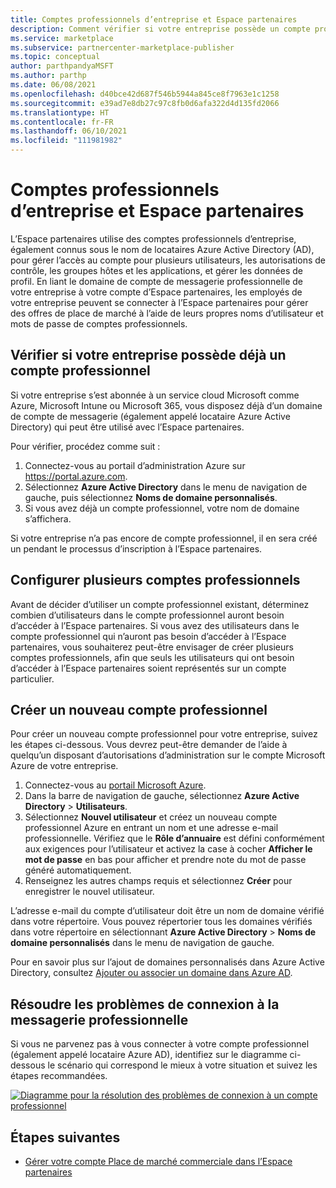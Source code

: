 ```yaml
---
title: Comptes professionnels d’entreprise et Espace partenaires
description: Comment vérifier si votre entreprise possède un compte professionnel configuré avec Microsoft, créer un nouveau compte professionnel ou configurer plusieurs comptes professionnels à utiliser avec l’Espace partenaires (Place de marché Azure).
ms.service: marketplace
ms.subservice: partnercenter-marketplace-publisher
ms.topic: conceptual
author: parthpandyaMSFT
ms.author: parthp
ms.date: 06/08/2021
ms.openlocfilehash: d40bce42d687f546b5944a845ce8f7963e1c1258
ms.sourcegitcommit: e39ad7e8db27c97c8fb0d6afa322d4d135fd2066
ms.translationtype: HT
ms.contentlocale: fr-FR
ms.lasthandoff: 06/10/2021
ms.locfileid: "111981982"
---
```

# <a name="company-work-accounts-and-partner-center"></a>Comptes professionnels d’entreprise et Espace partenaires

L’Espace partenaires utilise des comptes professionnels d’entreprise, également connus sous le nom de locataires Azure Active Directory (AD), pour gérer l’accès au compte pour plusieurs utilisateurs, les autorisations de contrôle, les groupes hôtes et les applications, et gérer les données de profil. En liant le domaine de compte de messagerie professionnelle de votre entreprise à votre compte d’Espace partenaires, les employés de votre entreprise peuvent se connecter à l’Espace partenaires pour gérer des offres de place de marché à l’aide de leurs propres noms d’utilisateur et mots de passe de comptes professionnels.

## <a name="check-whether-your-company-already-has-a-work-account"></a>Vérifier si votre entreprise possède déjà un compte professionnel

Si votre entreprise s’est abonnée à un service cloud Microsoft comme Azure, Microsoft Intune ou Microsoft 365, vous disposez déjà d’un domaine de compte de messagerie (également appelé locataire Azure Active Directory) qui peut être utilisé avec l’Espace partenaires.

Pour vérifier, procédez comme suit :

1. Connectez-vous au portail d’administration Azure sur https://portal.azure.com.
2. Sélectionnez **Azure Active Directory** dans le menu de navigation de gauche, puis sélectionnez **Noms de domaine personnalisés**.
3. Si vous avez déjà un compte professionnel, votre nom de domaine s’affichera.

Si votre entreprise n’a pas encore de compte professionnel, il en sera créé un pendant le processus d’inscription à l’Espace partenaires.

## <a name="set-up-multiple-work-accounts"></a>Configurer plusieurs comptes professionnels

Avant de décider d’utiliser un compte professionnel existant, déterminez combien d’utilisateurs dans le compte professionnel auront besoin d’accéder à l’Espace partenaires. Si vous avez des utilisateurs dans le compte professionnel qui n’auront pas besoin d’accéder à l’Espace partenaires, vous souhaiterez peut-être envisager de créer plusieurs comptes professionnels, afin que seuls les utilisateurs qui ont besoin d’accéder à l’Espace partenaires soient représentés sur un compte particulier.

## <a name="create-a-new-work-account"></a>Créer un nouveau compte professionnel

Pour créer un nouveau compte professionnel pour votre entreprise, suivez les étapes ci-dessous. Vous devrez peut-être demander de l’aide à quelqu’un disposant d’autorisations d’administration sur le compte Microsoft Azure de votre entreprise.

1. Connectez-vous au [portail Microsoft Azure](https://portal.azure.com).
2. Dans la barre de navigation de gauche, sélectionnez **Azure Active Directory** > **Utilisateurs**.
3. Sélectionnez **Nouvel utilisateur** et créez un nouveau compte professionnel Azure en entrant un nom et une adresse e-mail professionnelle. Vérifiez que le **Rôle d’annuaire** est défini conformément aux exigences pour l’utilisateur et activez la case à cocher **Afficher le mot de passe** en bas pour afficher et prendre note du mot de passe généré automatiquement.
4. Renseignez les autres champs requis et sélectionnez **Créer** pour enregistrer le nouvel utilisateur. 

L’adresse e-mail du compte d’utilisateur doit être un nom de domaine vérifié dans votre répertoire. Vous pouvez répertorier tous les domaines vérifiés dans votre répertoire en sélectionnant **Azure Active Directory** > **Noms de domaine personnalisés** dans le menu de navigation de gauche.

Pour en savoir plus sur l’ajout de domaines personnalisés dans Azure Active Directory, consultez [Ajouter ou associer un domaine dans Azure AD](../active-directory/fundamentals/add-custom-domain.md).

## <a name="troubleshoot-work-email-sign-in"></a>Résoudre les problèmes de connexion à la messagerie professionnelle

Si vous ne parvenez pas à vous connecter à votre compte professionnel (également appelé locataire Azure AD), identifiez sur le diagramme ci-dessous le scénario qui correspond le mieux à votre situation et suivez les étapes recommandées.

[![Diagramme pour la résolution des problèmes de connexion à un compte professionnel](media/manage-accounts/onboarding-aad-flow.png)](media/manage-accounts/onboarding-aad-flow.png#lightbox)

## <a name="next-steps"></a>Étapes suivantes

- [Gérer votre compte Place de marché commerciale dans l’Espace partenaires](./manage-account.md)
